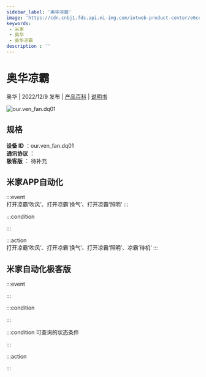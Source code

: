 ```yaml
---
sidebar_label: '奥华凉霸'
image: 'https://cdn.cnbj1.fds.api.mi-img.com/iotweb-product-center/e6ce6063b29ccdaa46557e645fa2c6c6_1668067755675.png?GalaxyAccessKeyId=AKVGLQWBOVIRQ3XLEW&Expires=9223372036854775807&Signature=LGRAkn1KK+JqbZaUmB0/ikbNxd0='
keywords: 
 - 米家
 - 奥华
 - 奥华凉霸
description : ''
---
```

# 奥华凉霸

奥华 | 2022/12/9 发布 | [产品百科](https://home.mi.com/webapp/content/baike/product/index.html?model=our.ven_fan.dq01/) | [说明书](https://home.mi.com/views/introduction.html?model=our.ven_fan.dq01&region=cn)

![our.ven_fan.dq01](https://cdn.cnbj1.fds.api.mi-img.com/iotweb-product-center/e6ce6063b29ccdaa46557e645fa2c6c6_1668067755675.png?GalaxyAccessKeyId=AKVGLQWBOVIRQ3XLEW&Expires=9223372036854775807&Signature=LGRAkn1KK+JqbZaUmB0/ikbNxd0=)

## 规格  
> 
**设备 ID** ：our.ven_fan.dq01  
**通讯协议** ：  
**极客版**  ： 待补充 


## 米家APP自动化  

:::event  
打开凉霸‘吹风’、打开凉霸‘换气’、打开凉霸‘照明’
:::

:::condition  

:::

:::action   
打开凉霸‘吹风’、打开凉霸‘换气’、打开凉霸‘照明’、凉霸‘待机’
:::

## 米家自动化极客版  

:::event  

:::

:::condition  

:::

:::condition 可查询的状态条件  

:::

:::action  

:::

        
